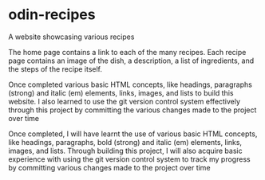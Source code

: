 # odin-recipes
A website showcasing various recipes

The home page contains a link to each of the many recipes. Each recipe
page contains an image of the dish, a description, a list of
ingredients, and the steps of the recipe itself.

Once completed various basic HTML concepts, like headings, paragraphs
(strong) and italic (em) elements, links, images, and lists to build
this website. I also learned to use the git version control system
effectively through this project by committing the various changes made
to the project over time

Once completed, I will have learnt the use of various basic HTML concepts, like headings, paragraphs, bold (strong) and italic (em) elements, links, images, and lists. Through building this project, I will also acquire basic experience with using the git version control system to track my progress by committing various changes made to the project over time